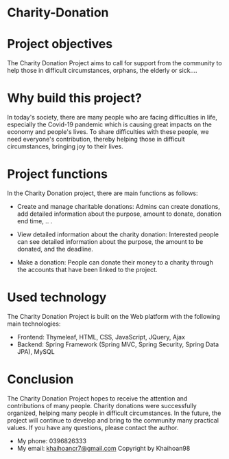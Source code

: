 # Charity-Donation
# Project objectives
The Charity Donation Project aims to call for support from the community to help those in difficult circumstances, orphans, the elderly or sick....

# Why build this project?
In today's society, there are many people who are facing difficulties in life, especially the Covid-19 pandemic which is causing great impacts on the economy and people's lives. To share difficulties with these people, we need everyone's contribution, thereby helping those in difficult circumstances, bringing joy to their lives.

# Project functions
In the Charity Donation project, there are main functions as follows:

- Create and manage charitable donations: Admins can create donations, add detailed information about the purpose, amount to donate, donation end time, .. .

- View detailed information about the charity donation: Interested people can see detailed information about the purpose, the amount to be donated, and the deadline.

- Make a donation: People can donate their money to a charity through the accounts that have been linked to the project.

# Used technology
The Charity Donation Project is built on the Web platform with the following main technologies:

- Frontend: Thymeleaf, HTML, CSS, JavaScript, JQuery, Ajax
- Backend: Spring Framework (Spring MVC, Spring Security, Spring Data JPA), MySQL

# Conclusion
The Charity Donation Project hopes to receive the attention and contributions of many people. Charity donations were successfully organized, helping many people in difficult circumstances. In the future, the project will continue to develop and bring to the community many practical values. If you have any questions, please contact the author.
- My phone: 0396826333
- My email: khaihoancr7@gmail.com
Copyright by Khaihoan98
